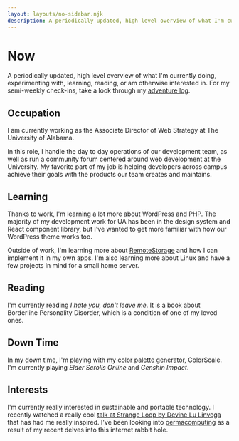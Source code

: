 ```yaml
---
layout: layouts/no-sidebar.njk
description: A periodically updated, high level overview of what I'm currently doing, experimenting with, learning, reading, or am otherwise interested in.
---
```


# Now

A periodically updated, high level overview of what I'm currently doing, experimenting with, learning, reading, or am otherwise interested in. For my semi-weekly check-ins, take a look through my [adventure log](/log).

## Occupation

I am currently working as the Associate Director of Web Strategy at The University of Alabama.

In this role, I handle the day to day operations of our development team, as well as run a community forum centered around web development at the University. My favorite part of my job is helping developers across campus achieve their goals with the products our team creates and maintains.

## Learning

Thanks to work, I'm learning a lot more about WordPress and PHP. The majority of my development work for UA has been in the design system and React component library, but I've wanted to get more familiar with how our WordPress theme works too.

Outside of work, I'm learning more about [RemoteStorage](https://github.com/remotestorage/remotestorage.js) and how I can implement it in my own apps. I'm also learning more about Linux and have a few projects in mind for a small home server.

## Reading

I'm currently reading *I hate you, don't leave me*. It is a book about Borderline Personality Disorder, which is a condition of one of my loved ones.

## Down Time

In my down time, I'm playing with my [color palette generator](https://colorscale.app), ColorScale. I'm currently playing *Elder Scrolls Online* and *Genshin Impact*.

## Interests

I'm currently really interested in sustainable and portable technology. I recently watched a really cool [talk at Strange Loop by Devine Lu Linvega](https://www.youtube.com/watch?v=T3u7bGgVspM) that has had me really inspired. I've been looking into [permacomputing](https://wiki.xxiivv.com/site/permacomputing.html) as a result of my recent delves into this internet rabbit hole.
